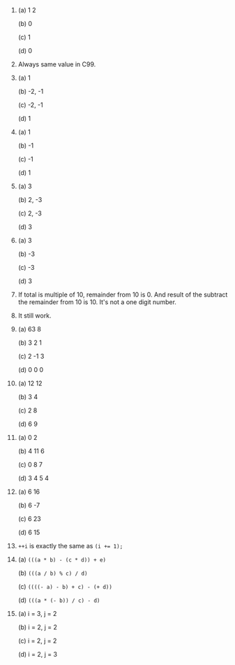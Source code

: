 1. (a) 1 2

   (b) 0

   (c) 1

   (d) 0

2. Always same value in C99.

3. (a) 1

   (b) -2, -1

   (c) -2, -1

   (d) 1

4. (a) 1

   (b) -1

   (c) -1

   (d) 1

5. (a) 3

   (b) 2, -3

   (c) 2, -3

   (d) 3

6. (a) 3

   (b) -3

   (c) -3

   (d) 3

7. If total is multiple of 10, remainder from 10 is 0. And result of the subtract the remainder from 10 is 10. It's not a one digit number.

8. It still work.

9. (a) 63 8

   (b) 3 2 1

   (c) 2 -1 3

   (d) 0 0 0

10. (a) 12 12

    (b) 3 4

    (c) 2 8

    (d) 6 9

11. (a) 0 2

    (b) 4 11 6

    (c) 0 8 7

    (d) 3 4 5 4

12. (a) 6 16

    (b) 6 -7

    (c) 6 23

    (d) 6 15

13. `++i` is exactly the same as `(i += 1);`

14. (a) `(((a * b) - (c * d)) + e)`

    (b) `(((a / b) % c) / d)`

    (c) `((((- a) - b) + c) - (+ d))`

    (d) `(((a * (- b)) / c) - d)`

15. (a) i = 3, j = 2

    (b) i = 2, j = 2

    (c) i = 2, j = 2

    (d) i = 2, j = 3
